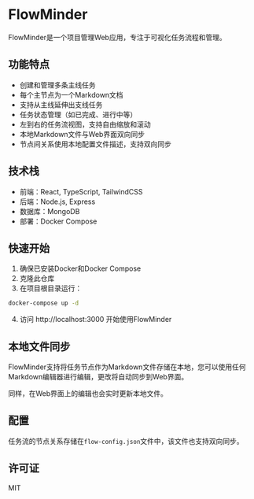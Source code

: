 # FlowMinder

FlowMinder是一个项目管理Web应用，专注于可视化任务流程和管理。

## 功能特点

- 创建和管理多条主线任务
- 每个主节点为一个Markdown文档
- 支持从主线延伸出支线任务
- 任务状态管理（如已完成、进行中等）
- 左到右的任务流视图，支持自由缩放和滚动
- 本地Markdown文件与Web界面双向同步
- 节点间关系使用本地配置文件描述，支持双向同步

## 技术栈

- 前端：React, TypeScript, TailwindCSS
- 后端：Node.js, Express
- 数据库：MongoDB
- 部署：Docker Compose

## 快速开始

1. 确保已安装Docker和Docker Compose
2. 克隆此仓库
3. 在项目根目录运行：

```bash
docker-compose up -d
```

4. 访问 http://localhost:3000 开始使用FlowMinder

## 本地文件同步

FlowMinder支持将任务节点作为Markdown文件存储在本地，您可以使用任何Markdown编辑器进行编辑，更改将自动同步到Web界面。

同样，在Web界面上的编辑也会实时更新本地文件。

## 配置

任务流的节点关系存储在`flow-config.json`文件中，该文件也支持双向同步。

## 许可证

MIT 